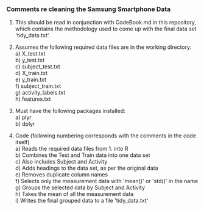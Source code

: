 ### Comments re cleaning the Samsung Smartphone Data ###

1. This should be read in conjunction with CodeBook.md in this repository, which contains the methodology used to come up with the final data set 'tidy_data.txt'.

2. Assumes the following required data files are in the working directory:  
      a) X_test.txt  
      b) y_test.txt  
      c) subject_test.txt  
      d) X_train.txt  
      e) y_train.txt  
      f) subject_train.txt  
      g) activity_labels.txt  
      h) features.txt  

3. Must have the following packages installed:  
      a) plyr  
      b) dplyr  

4. Code (following numbering corresponds with the comments in the code itself)  
      a) Reads the required data files from 1. into R  
      b) Combines the Test and Train data into one data set  
      c) Also includes Subject and Activity  
      d) Adds headings to the data set, as per the original data  
      e) Removes duplicate column names  
      f) Selects only the measurement data with 'mean()' or 'std()' in the name  
      g) Groups the selected data by Subject and Activity  
      h) Takes the mean of all the measurement data  
      i) Writes the final grouped data to a file 'tidy_data.txt'  
